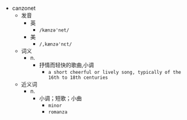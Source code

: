 - canzonet
  - 发音
    - 英
      - `/kænzə'net/`
    - 美
      - `/,kænzə'nɛt/`
  - 词义
    - n.
      - 抒情而轻快的歌曲,小调
        - `a short cheerful or lively song, typically of the 16th to 18th centuries `
  - 近义词
    - n.
      - 小调；短歌；小曲
        - `minor`
        - `romanza`
